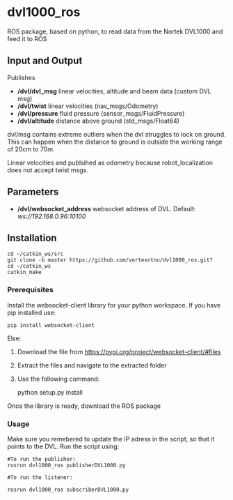 # dvl1000_ros
ROS package, based on python, to read data from the Nortek DVL1000 and feed it to ROS

## Input and Output

Publishes
* __/dvl/dvl_msg__ linear velocities, altitude and beam data (custom DVL msg)
* __/dvl/twist__ linear velocities (nav_msgs/Odometry)
* __/dvl/pressure__ fluid pressure (sensor_msgs/FluidPressure)
* __/dvl/altitude__ distance above ground (std_msgs/Float64)

dvl/msg contains extreme outliers when the dvl struggles to lock on ground. This can happen when the distance to ground is outside the working range of 20cm to 70m. 

Linear velocities and publsihed as odometry because robot_localization does not accept twist msgs. 


## Parameters

* __/dvl/websocket_address__ websocket address of DVL. Default: _ws://192.168.0.96:10100_

## Installation

    cd ~/catkin_ws/src
    git clone -b master https://github.com/vortexntnu/dvl1000_ros.git?
    cd ~/catkin_ws
    catkin_make

### Prerequisites
Install the websocket-client library for your python workspace.
If you have pip installed use:

`pip install websocket-client`

Else:
1. Download the file from https://pypi.org/project/websocket-client/#files
2. Extract the files and navigate to the extracted folder
3. Use the following command:

    python setup.py install

Once the library is ready, download the ROS package

### Usage
Make sure you remebered to update the IP adress in the script, so that it points to the DVL.
Run the script using:

    #To run the publisher:
    rosrun dvl1000_ros publisherDVL1000.py
    
    #To run the listener:

    rosrun dvl1000_ros subscriberDVL1000.py
    
